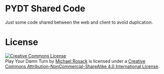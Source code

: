 # PYDT Shared Code

Just some code shared between the web and client to avoid duplication.

# License

<a rel="license" href="http://creativecommons.org/licenses/by-nc-sa/4.0/"><img alt="Creative Commons License" style="border-width:0" src="https://i.creativecommons.org/l/by-nc-sa/4.0/88x31.png" /></a><br /><span xmlns:dct="http://purl.org/dc/terms/" href="http://purl.org/dc/dcmitype/InteractiveResource" property="dct:title" rel="dct:type">Play Your Damn Turn</span> by <a xmlns:cc="http://creativecommons.org/ns#" href="https://www.playyourdamnturn.com" property="cc:attributionName" rel="cc:attributionURL">Michael Rosack</a> is licensed under a <a rel="license" href="http://creativecommons.org/licenses/by-nc-sa/4.0/">Creative Commons Attribution-NonCommercial-ShareAlike 4.0 International License</a>.